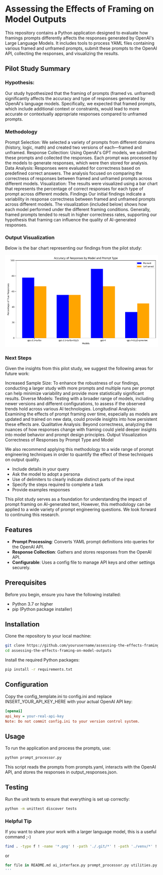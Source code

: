# Assessing the Effects of Framing on Model Outputs

This repository contains a Python application designed to evaluate how framings prompts differently affects the responses generated by OpenAI's Large Language Models. It includes tools to process YAML files containing various framed and unframed prompts, submit these prompts to the OpenAI API, collecting the responses, and visualizing the results.

## Pilot Study Summary
### Hypothesis:
Our study hypothesized that the framing of prompts (framed vs. unframed) significantly affects the accuracy and type of responses generated by OpenAI's language models. Specifically, we expected that framed prompts, which include additional context or constraints, would lead to more accurate or contextually appropriate responses compared to unframed prompts.

### Methodology
Prompt Selection: We selected a variety of prompts from different domains (history, logic, math) and created two versions of each—framed and unframed.
Response Collection: Using OpenAI's GPT models, we submitted these prompts and collected the responses. Each prompt was processed by the models to generate responses, which were then stored for analysis.
Data Analysis: Responses were evaluated for correctness based on predefined correct answers. The analysis focused on comparing the correctness of responses between framed and unframed prompts across different models.
Visualization: The results were visualized using a bar chart that represents the percentage of correct responses for each type of prompt across different models.
Findings
Our initial findings indicate a variability in response correctness between framed and unframed prompts across different models. The visualization (included below) shows how each model performed under the different framing conditions. Generally, framed prompts tended to result in higher correctness rates, supporting our hypothesis that framing can influence the quality of AI-generated responses.

### Output Visualization

Below is the bar chart representing our findings from the pilot study:

![Bar Chart](./data/output/combined_bar_chart.png)

### Next Steps
Given the insights from this pilot study, we suggest the following areas for future work:

Increased Sample Size: To enhance the robustness of our findings, conducting a larger study with more prompts and multiple runs per prompt can help minimize variability and provide more statistically significant results.
Diverse Models: Testing with a broader range of models, including newer versions and different configurations, to assess if the observed trends hold across various AI technologies.
Longitudinal Analysis: Examining the effects of prompt framing over time, especially as models are updated and trained on new data, could provide insights into how persistent these effects are.
Qualitative Analysis: Beyond correctness, analyzing the nuances of how responses change with framing could yield deeper insights into model behavior and prompt design principles.
Output Visualization
Correctness of Responses by Prompt Type and Model

We also recommend applying this methodology to a wide range of prompt engineering techniques in order to quantify the effect of these techniques on output quality.
- Include details in your query
- Ask the model to adopt a persona
- Use of delimiters to clearly indicate distinct parts of the input
- Specify the steps required to complete a task
- Provide examples responses

This pilot study serves as a foundation for understanding the impact of prompt framing on AI-generated text, However, this methodology can be applied to a wide variety of prompt engineering questions. We look forward to continuing this research.

## Features

- **Prompt Processing**: Converts YAML prompt definitions into queries for the OpenAI API.
- **Response Collection**: Gathers and stores responses from the OpenAI API.
- **Configurable**: Uses a config file to manage API keys and other settings securely.


## Prerequisites

Before you begin, ensure you have the following installed:
- Python 3.7 or higher
- pip (Python package installer)


## Installation

Clone the repository to your local machine:

```bash
git clone https://github.com/yourusername/assessing-the-effects-framing-on-model-outputs.git
cd assessing-the-effects-framing-on-model-outputs
```

Install the required Python packages:
```bash
pip install -r requirements.txt
```

## Configuration

Copy the config_template.ini to config.ini and replace INSERT_YOUR_API_KEY_HERE with your actual OpenAI API key:
```ini
[openai]
api_key = your-real-api-key
Note: Do not commit config.ini to your version control system.
```

## Usage
To run the application and process the prompts, use:
```bash
python prompt_processor.py
```
This script reads the prompts from prompts.yaml, interacts with the OpenAI API, and stores the responses in output_responses.json.


## Testing
Run the unit tests to ensure that everything is set up correctly:
```bash
python -m unittest discover tests
```

### Helpful Tip
If you want to share your work with a larger language model, this is a useful command ;-)
```bash
find . -type f ! -name '*.png' ! -path './.git/*' ! -path './venv/*' ! -path './__pycache__/*' -exec echo {} \; -exec cat {} \;
```
or 
```bash
for file in README.md ai_interface.py prompt_processor.py utilities.py visualization.py; do echo "File: $file"; cat "$file"; echo; done
'''